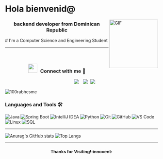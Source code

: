 # Hola bienvenid@

<img align="right" alt="GIF" height="160px" src="https://media.giphy.com/media/du3J3cXyzhj75IOgvA/giphy.gif" />
<h3 align="center">backend developer from Dominican Republic</h3>
# I'm a Computer Science and Engineering Student

-----------
<br/>
<h3 align="center" > <img src="https://media.giphy.com/media/iY8CRBdQXODJSCERIr/giphy.gif" width="30" height="30" style="margin-right: 10px;">Connect with me 🤝 </h3>

<p align="center">

 <div align="center"  class="icons-social" style="margin-left: 10px;">
        <a style="margin-left: 10px;"  target="_blank" href="https://www.linkedin.com/in/angel-aguero/">
			<img src="https://img.icons8.com/doodle/40/000000/linkedin--v2.png"></a>
        <a style="margin-left: 10px;" target="_blank" href="https://github.com/Angel-Raa">
		<img src="https://img.icons8.com/doodle/40/000000/github--v1.png"></a>
		<a style="margin-left: 5px;" target="_blank" href="">
					<img src="https://img.icons8.com/plasticine/0.5x/resume.png" ></a>
      </div>

</p>
<p align="left"> <img src="https://komarev.com/ghpvc/?username=100rabhcsmc&label=Profile%20views&color=0e75b6&style=flat" alt="100rabhcsmc" /> </p>


### Languages and Tools 🛠 

![Java](http://img.shields.io/badge/-Java-5B4638?style=flat-square&logo=java&logoColor=ffffff)
![Spring Boot](https://img.shields.io/badge/-Spring-222222?style=flat&logo=spring&logoColor=6DB33F)
![IntelliJ IDEA](http://img.shields.io/badge/-IntelliJ%20IDEA-000000?style=flat-square&logo=intellij-idea&logoColor=ffffff)
![Python](http://img.shields.io/badge/-Python-3776AB?style=flat-square&logo=python&logoColor=ffffff)
![Git](https://img.shields.io/badge/-Git-%23F05032?style=flat-square&logo=git&logoColor=%23ffffff)
![GitHub](https://img.shields.io/badge/-GitHub-181717?style=flat-square&logo=github)
![VS Code](http://img.shields.io/badge/-VS%20Code-007ACC?style=flat-square&logo=visual-studio-code&logoColor=ffffff)
![Linux](http://img.shields.io/badge/-Linux-0078D6?style=flat-square&logo=Linux&logoColor=ffffff)
![SQL](https://img.shields.io/badge/-SQL-000000?style=flat&logo=postgresql)

----

[![Anurag's GitHub stats](https://github-readme-stats.vercel.app/api?username=Angel-Raa)](https://github.com/anuraghazra/github-readme-stats)
[![Top Langs](https://github-readme-stats.vercel.app/api/top-langs/?username=Angel-Raa&layout=compact)](https://github.com/anuraghazra/github-readme-stats)

-----


<h4 align="center"> Thanks for Visiting!:innocent:</h4>





<!--
**Angel-Raa/Angel-Raa** is a ✨ _special_ ✨ repository because its `README.md` (this file) appears on your GitHub profile.

